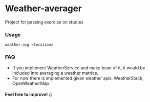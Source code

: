 # Weather-averager
Project for passing exercise on studies

### Usage

```shell script
weather-avg <location>
```

### FAQ
- If you implement WeatherService and make bean of it, it would be included into averaging a weather metrics.
- For now there is implemented given weather apis: WeatherStack, OpenWeatherMap



#### Feel free to improve! :)